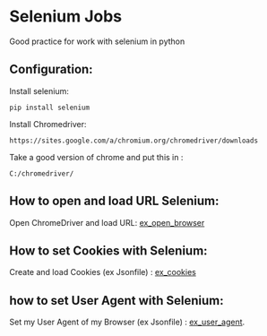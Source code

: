 # Selenium Jobs
Good practice for work with selenium in python

## Configuration:
Install selenium:
```
pip install selenium
```
Install Chromedriver:
```
https://sites.google.com/a/chromium.org/chromedriver/downloads
```
Take a good version of chrome and put this in :
```
C:/chromedriver/
```
## How to open and load URL Selenium:
Open ChromeDriver and load URL: [ex_open_browser](https://github.com/YonathanGuez/selenium_jobs/tree/master/ex_open_browser)

## How to set Cookies with Selenium:
Create and load Cookies (ex Jsonfile) : [ex_cookies](https://github.com/YonathanGuez/selenium_jobs/tree/master/ex_cookies)

## how to set User Agent with Selenium:
Set my User Agent of my Browser (ex Jsonfile) : [ex_user_agent](https://github.com/YonathanGuez/selenium_jobs/tree/master/ex_user_agent).


   